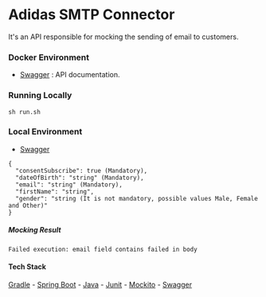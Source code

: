 # Adidas SMTP Connector
It's an API responsible for mocking the sending of email to customers.


### Docker Environment

* [Swagger](http://172.32.0.102:9090/swagger-ui.html) : API documentation.


### Running Locally

```
sh run.sh
```

### Local Environment

* [Swagger]( http://127.0.1.1:9090/swagger-ui.html)

```
{
  "consentSubscribe": true (Mandatory),
  "dateOfBirth": "string" (Mandatory),
  "email": "string" (Mandatory),
  "firstName": "string",
  "gender": "string (It is not mandatory, possible values Male, Female and Other)"
}
```

##### Mocking Result

```
Failed execution: email field contains failed in body
```

#### Tech Stack
[Gradle](https://gradle.org/) - [Spring Boot](https://projects.spring.io/spring-boot/) - [Java](https://www.oracle.com/java/technologies/javase/jdk13-archive-downloads.html) - [Junit](http://junit.org/) - [Mockito](http://site.mockito.org/) - [Swagger](https://swagger.io/)